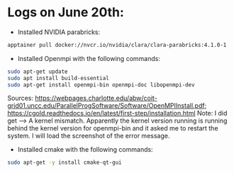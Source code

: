 Logs on June 20th:
==============================

* Installed NVIDIA parabricks:
```bash
apptainer pull docker://nvcr.io/nvidia/clara/clara-parabricks:4.1.0-1
```
* Installed Openmpi with the following commands:
```bash
sudo apt-get update
sudo apt install build-essential
sudo apt-get install openmpi-bin openmpi-doc libopenmpi-dev
```
Sources: https://webpages.charlotte.edu/abw/coit-grid01.uncc.edu/ParallelProgSoftware/Software/OpenMPIInstall.pdf; https://cgold.readthedocs.io/en/latest/first-step/installation.html
Note: I did get --> A kernel mismatch. Apparently the kernel version running is running behind the kernel version for openmpi-bin and it asked me to restart the system. I will load the screenshot of the error message.

* Installed cmake with the following commands:
```bash
sudo apt-get -y install cmake-qt-gui
```

